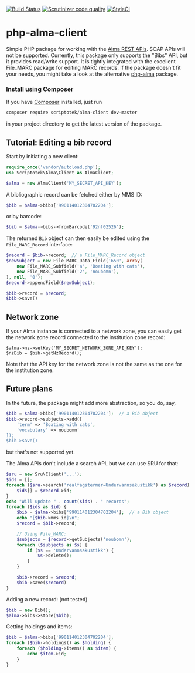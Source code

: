[![Build Status](https://img.shields.io/travis/scriptotek/php-alma-client.svg)](https://travis-ci.org/scriptotek/php-alma-client)
[![Scrutinizer code quality](https://scrutinizer-ci.com/g/scriptotek/php-alma-client/badges/quality-score.png?b=master)](https://scrutinizer-ci.com/g/scriptotek/php-alma-client/?branch=master)
[![StyleCI](https://styleci.io/repos/35571779/shield)](https://styleci.io/repos/35571779)

# php-alma-client

Simple PHP package for working with the [Alma REST APIs](https://developers.exlibrisgroup.com/alma/apis).
SOAP APIs will not be supported.
Currently, this package only supports the "Bibs" API, but it provides read/write support.
It is tightly integrated with the excellent File_MARC package for editing MARC records.
If the package doesn't fit your needs, you might take a look at the alternative
[php-alma](https://github.com/BCLibraries/php-alma) package.

### Install using Composer

If you have [Composer](https://getcomposer.org) installed, just run

```bash
composer require scriptotek/alma-client dev-master
```

in your project directory to get the latest version of the package.

## Tutorial: Editing a bib record

Start by initiating a new client:

```php
require_once('vendor/autoload.php');
use Scriptotek\Alma\Client as AlmaClient;

$alma = new AlmaClient('MY_SECRET_API_KEY');
```

A bibliographic record can be fetched either by MMS ID:

```php
$bib = $alma->bibs['990114012304702204'];
```

or by barcode:

```php
$bib = $alma->bibs->fromBarcode('92nf02526');
```

The returned `Bib` object can then easily be edited using the `File_MARC_Record` interface:

```php
$record = $bib->record;  // a File_MARC_Record object
$newSubject = new File_MARC_Data_Field('650', array(
    new File_MARC_Subfield('a', 'Boating with cats'),
    new File_MARC_Subfield('2', 'noubomn'),
), null, '0');
$record->appendField($newSubject);

$bib->record = $record;
$bib->save()
```

## Network zone

If your Alma instance is connected to a network zone,
you can easily get the network zone record connected to
the institution zone record:

```
$alma->nz->setKey('MY_SECRET_NETWORK_ZONE_API_KEY');
$nzBib = $bib->getNzRecord();
```

Note that the API key for the network zone is not the same
as the one for the institution zone.

## Future plans

In the future, the package might add more abstraction, so you
do, say,


```php
$bib = $alma->bibs['990114012304702204'];  // a Bib object
$bib->record->subjects->add([
	'term' => 'Boating with cats',
	'vocabulary' => noubomn'
]);
$bib->save()
```

but that's not supported yet.

The Alma APIs don't include a search API, but we can use SRU for that:

```php
$sru = new Sru\Client('...');
$ids = [];
foreach ($sru->search('realfagstermer=Undervannsakustikk') as $record) {
	$ids[] = $record->id;
}
echo "Will update " . count($ids) . " records";
foreach ($ids as $id) {
	$bib = $alma->bibs['990114012304702204'];  // a Bib object
	echo "[$bib->mms_id]\n";
	$record = $bib->record;

	// Using File_MARC:
	$subjects = $record->getSubjects('noubomn');
	foreach ($subjects as $s) {
		if ($s == 'Undervannsakustikk') {
			$s->delete();
		}
	}

	$bib->record = $record;
	$bib->save($record)
}
```

Adding a new record: (not tested)

```php
$bib = new Bib();
$alma->bibs->store($bib);
```

Getting holdings and items:

```php
$bib = $alma->bibs['990114012304702204'];
foreach ($bib->holdings() as $holding) {
    foreach ($holding->items() as $item) {
        echo $item->id;
    }
}
```

